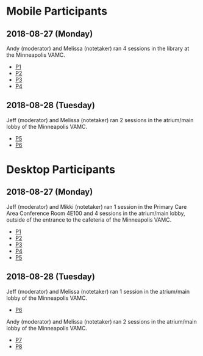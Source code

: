 # Mobile Participants

## 2018-08-27 (Monday)

Andy (moderator) and Melissa (notetaker) ran 4 sessions in the library at the Minneapolis VAMC.

- [P1](https://github.com/department-of-veterans-affairs/va.gov-team/tree/master/user-research/study-5/participant-notes/mobile/p1)
- [P2](https://github.com/department-of-veterans-affairs/va.gov-team/tree/master/user-research/study-5/participant-notes/mobile/p2)
- [P3](https://github.com/department-of-veterans-affairs/va.gov-team/tree/master/user-research/study-5/participant-notes/mobile/p3)
- [P4](https://github.com/department-of-veterans-affairs/va.gov-team/tree/master/user-research/study-5/participant-notes/mobile/p4)

## 2018-08-28 (Tuesday)

Jeff (moderator) and Melissa (notetaker) ran 2 sessions in the atrium/main lobby of the Minneapolis VAMC.

- [P5](https://github.com/department-of-veterans-affairs/va.gov-team/tree/master/user-research/study-5/participant-notes/mobile/p5)
- [P6](https://github.com/department-of-veterans-affairs/va.gov-team/tree/master/user-research/study-5/participant-notes/mobile/p6)

# Desktop Participants

## 2018-08-27 (Monday)

Jeff (moderator) and Mikki (notetaker) ran 1 session in the Primary Care Area Conference Room 4E100 and 4 sessions in the atrium/main lobby, outside of the entrance to the cafeteria of the Minneapolis VAMC.

- [P1]()
- [P2]()
- [P3]()
- [P4]()
- [P5]()

## 2018-08-28 (Tuesday)

Jeff (moderator) and Melissa (notetaker) ran 1 session in the atrium/main lobby of the Minneapolis VAMC.

- [P6]()

Andy (moderator) and Melissa (notetaker) ran 2 sessions in the atrium/main lobby of the Minneapolis VAMC.

- [P7]()
- [P8]()